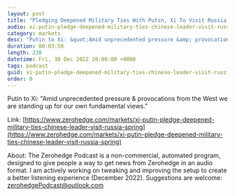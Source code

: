 ```yaml
---
layout: post
title: "Pledging Deepened Military Ties With Putin, Xi To Visit Russia In Spring Against Backdrop Of War"
audio: xi-putin-pledge-deepened-military-ties-chinese-leader-visit-russia-spring-2
category: markets
desc: "Putin to Xi: &quot;Amid unprecedented pressure &amp; provocations from the West we are standing up for our own fundamental views.&quot;"
duration: 00:03:58
length: 238
datetime: Fri, 30 Dec 2022 20:00:00 +0000
tags: podcast
guid: xi-putin-pledge-deepened-military-ties-chinese-leader-visit-russia-spring-0
order: 0
---
```

Putin to Xi: &quot;Amid unprecedented pressure &amp; provocations from the West we are standing up for our own fundamental views.&quot;

Link: [https://www.zerohedge.com/markets/xi-putin-pledge-deepened-military-ties-chinese-leader-visit-russia-spring](https://www.zerohedge.com/markets/xi-putin-pledge-deepened-military-ties-chinese-leader-visit-russia-spring)

About: The Zerohedge Podcast is a non-commercial, automated program, designed to give people a way to get news from Zerohedge in an audio format.  I am actively working on tweaking and improving the setup to create a better listening experience (December 2022).  Suggestions are welcome: [zerohedgePodcast@outlook.com](mailto:zerohedgePodcast@outlook.com)